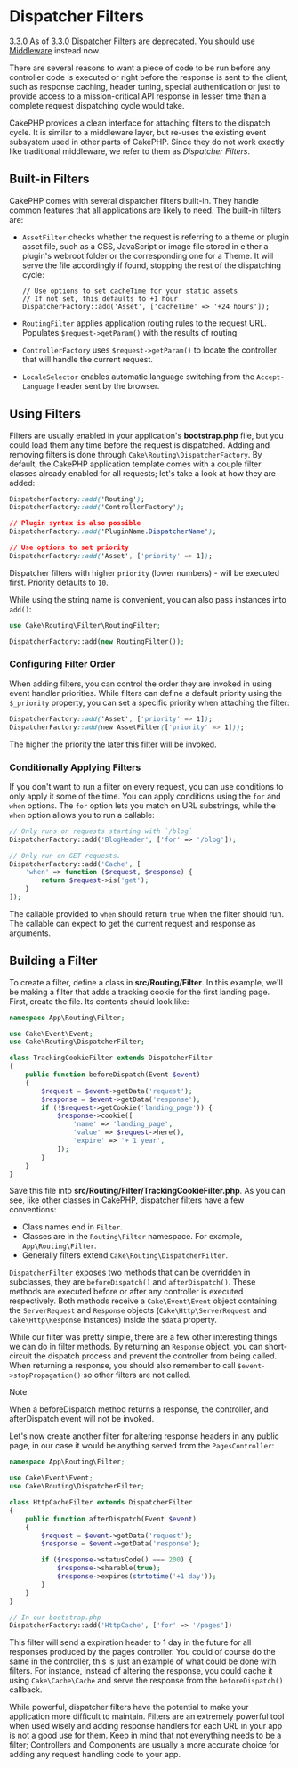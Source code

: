 # Dispatcher Filters

<div class="deprecated">

3.3.0
As of 3.3.0 Dispatcher Filters are deprecated. You should use
[Middleware](../controllers/middleware) instead now.

</div>

There are several reasons to want a piece of code to be run before any
controller code is executed or right before the response is sent to the client,
such as response caching, header tuning, special authentication or just to
provide access to a mission-critical API response in lesser time than a complete
request dispatching cycle would take.

CakePHP provides a clean interface for attaching filters to the dispatch
cycle. It is similar to a middleware layer, but re-uses the existing event
subsystem used in other parts of CakePHP. Since they do not work exactly
like traditional middleware, we refer to them as *Dispatcher Filters*.

## Built-in Filters

CakePHP comes with several dispatcher filters built-in. They handle common
features that all applications are likely to need. The built-in filters are:

- `AssetFilter` checks whether the request is referring to a theme
  or plugin asset file, such as a CSS, JavaScript or image file stored in either a
  plugin's webroot folder or the corresponding one for a Theme. It will serve the
  file accordingly if found, stopping the rest of the dispatching cycle:

      // Use options to set cacheTime for your static assets
      // If not set, this defaults to +1 hour
      DispatcherFactory::add('Asset', ['cacheTime' => '+24 hours']);

- `RoutingFilter` applies application routing rules to the request URL.
  Populates `$request->getParam()` with the results of routing.

- `ControllerFactory` uses `$request->getParam()` to locate the controller that
  will handle the current request.

- `LocaleSelector` enables automatic language switching from the `Accept-Language`
  header sent by the browser.

## Using Filters

Filters are usually enabled in your application's **bootstrap.php** file, but
you could load them any time before the request is dispatched. Adding
and removing filters is done through `Cake\Routing\DispatcherFactory`. By
default, the CakePHP application template comes with a couple filter classes
already enabled for all requests; let's take a look at how they are added:

``` css
DispatcherFactory::add('Routing');
DispatcherFactory::add('ControllerFactory');

// Plugin syntax is also possible
DispatcherFactory::add('PluginName.DispatcherName');

// Use options to set priority
DispatcherFactory::add('Asset', ['priority' => 1]);
```

Dispatcher filters with higher `priority` (lower numbers) - will be executed
first. Priority defaults to `10`.

While using the string name is convenient, you can also pass instances into
`add()`:

``` php
use Cake\Routing\Filter\RoutingFilter;

DispatcherFactory::add(new RoutingFilter());
```

### Configuring Filter Order

When adding filters, you can control the order they are invoked in using
event handler priorities. While filters can define a default priority using the
`$_priority` property, you can set a specific priority when attaching the
filter:

``` css
DispatcherFactory::add('Asset', ['priority' => 1]);
DispatcherFactory::add(new AssetFilter(['priority' => 1]));
```

The higher the priority the later this filter will be invoked.

### Conditionally Applying Filters

If you don't want to run a filter on every request, you can use conditions to
only apply it some of the time. You can apply conditions using the `for` and
`when` options. The `for` option lets you match on URL substrings, while the
`when` option allows you to run a callable:

``` php
// Only runs on requests starting with `/blog`
DispatcherFactory::add('BlogHeader', ['for' => '/blog']);

// Only run on GET requests.
DispatcherFactory::add('Cache', [
    'when' => function ($request, $response) {
        return $request->is('get');
    }
]);
```

The callable provided to `when` should return `true` when the filter should run.
The callable can expect to get the current request and response as arguments.

## Building a Filter

To create a filter, define a class in **src/Routing/Filter**. In this example,
we'll be making a filter that adds a tracking cookie for the first landing
page. First, create the file. Its contents should look like:

``` php
namespace App\Routing\Filter;

use Cake\Event\Event;
use Cake\Routing\DispatcherFilter;

class TrackingCookieFilter extends DispatcherFilter
{
    public function beforeDispatch(Event $event)
    {
        $request = $event->getData('request');
        $response = $event->getData('response');
        if (!$request->getCookie('landing_page')) {
            $response->cookie([
                'name' => 'landing_page',
                'value' => $request->here(),
                'expire' => '+ 1 year',
            ]);
        }
    }
}
```

Save this file into **src/Routing/Filter/TrackingCookieFilter.php**. As you can see, like other
classes in CakePHP, dispatcher filters have a few conventions:

- Class names end in `Filter`.
- Classes are in the `Routing\Filter` namespace. For example,
  `App\Routing\Filter`.
- Generally filters extend `Cake\Routing\DispatcherFilter`.

`DispatcherFilter` exposes two methods that can be overridden in subclasses,
they are `beforeDispatch()` and `afterDispatch()`. These methods are
executed before or after any controller is executed respectively. Both methods
receive a `Cake\Event\Event` object containing the `ServerRequest` and
`Response` objects (`Cake\Http\ServerRequest` and
`Cake\Http\Response` instances) inside the `$data` property.

While our filter was pretty simple, there are a few other interesting things we
can do in filter methods. By returning an `Response` object, you can
short-circuit the dispatch process and prevent the controller from being called.
When returning a response, you should also remember to call
`$event->stopPropagation()` so other filters are not called.

> [!NOTE]
> When a beforeDispatch method returns a response, the controller, and
> afterDispatch event will not be invoked.

Let's now create another filter for altering response headers in any public
page, in our case it would be anything served from the `PagesController`:

``` php
namespace App\Routing\Filter;

use Cake\Event\Event;
use Cake\Routing\DispatcherFilter;

class HttpCacheFilter extends DispatcherFilter
{
    public function afterDispatch(Event $event)
    {
        $request = $event->getData('request');
        $response = $event->getData('response');

        if ($response->statusCode() === 200) {
            $response->sharable(true);
            $response->expires(strtotime('+1 day'));
        }
    }
}

// In our bootstrap.php
DispatcherFactory::add('HttpCache', ['for' => '/pages'])
```

This filter will send a expiration header to 1 day in the future for
all responses produced by the pages controller. You could of course do the same
in the controller, this is just an example of what could be done with filters.
For instance, instead of altering the response, you could cache it using
`Cake\Cache\Cache` and serve the response from the `beforeDispatch()`
callback.

While powerful, dispatcher filters have the potential to make your application
more difficult to maintain. Filters are an extremely powerful tool when used
wisely and adding response handlers for each URL in your app is not a good use for
them. Keep in mind that not everything needs to be a filter; <span class="title-ref">Controllers</span> and
<span class="title-ref">Components</span> are usually a more accurate choice for adding any request handling
code to your app.
